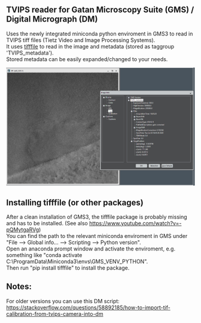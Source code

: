 ## TVIPS reader for Gatan Microscopy Suite (GMS) / Digital Micrograph (DM)

Uses the newly integrated miniconda python enviroment in GMS3 to read in TVIPS tiff files (Tietz Video and Image Processing Systems).  
It uses [tifffile](https://pypi.org/project/tifffile/) to read in the image and metadata (stored as taggroup 'TVIPS_metadata').  
Stored metadata can be easily expanded/changed to your needs.  

![tvipsreader](https://github.com/lukmuk/em-stuff/blob/main/TVIPS_reader_GMS/images/tvipsreader.PNG)

## Installing tifffile (or other packages)
After a clean installation of GMS3, the tifffile package is probably missing and has to be installed. (See also https://www.youtube.com/watch?v=-pQMytgaRVg)  
You can find the path to the relevant miniconda enviroment in GMS under "File --> Global info... --> Scripting --> Python version".  
Open an anaconda prompt window and activate the enviroment, e.g. something like "conda activate C:\ProgramData\Miniconda3\envs\GMS_VENV_PYTHON".  
Then run "pip install tifffile" to install the package.  

## Notes:
For older versions you can use this DM script: https://stackoverflow.com/questions/58892185/how-to-import-tif-calibration-from-tvips-camera-into-dm  





